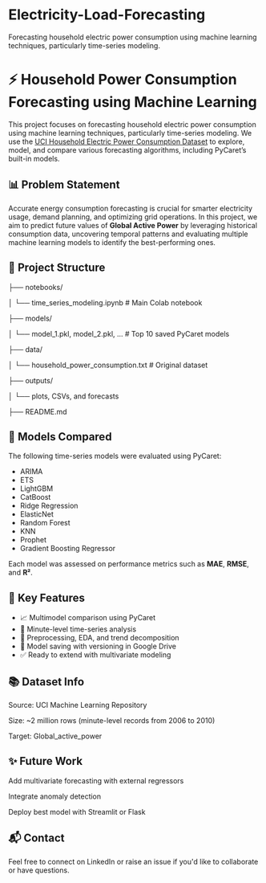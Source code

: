 # Electricity-Load-Forecasting
Forecasting household electric power consumption using machine learning techniques, particularly time-series modeling.

# ⚡ Household Power Consumption Forecasting using Machine Learning

This project focuses on forecasting household electric power consumption using machine learning techniques, particularly time-series modeling. We use the [UCI Household Electric Power Consumption Dataset](https://archive.ics.uci.edu/ml/datasets/individual+household+electric+power+consumption) to explore, model, and compare various forecasting algorithms, including PyCaret’s built-in models.

## 📊 Problem Statement
Accurate energy consumption forecasting is crucial for smarter electricity usage, demand planning, and optimizing grid operations. In this project, we aim to predict future values of **Global Active Power** by leveraging historical consumption data, uncovering temporal patterns and evaluating multiple machine learning models to identify the best-performing ones.


## 📁 Project Structure

├── notebooks/

│ └── time_series_modeling.ipynb # Main Colab notebook

├── models/

│ └── model_1.pkl, model_2.pkl, ... # Top 10 saved PyCaret models

├── data/

│ └── household_power_consumption.txt # Original dataset

├── outputs/

│ └── plots, CSVs, and forecasts

├── README.md


## 🧠 Models Compared

The following time-series models were evaluated using PyCaret:

- ARIMA
- ETS
- LightGBM
- CatBoost
- Ridge Regression
- ElasticNet
- Random Forest
- KNN
- Prophet
- Gradient Boosting Regressor

Each model was assessed on performance metrics such as **MAE**, **RMSE**, and **R²**.

## 📌 Key Features

- 📈 Multimodel comparison using PyCaret
- 📅 Minute-level time-series analysis
- 🧼 Preprocessing, EDA, and trend decomposition
- 💾 Model saving with versioning in Google Drive
- ✅ Ready to extend with multivariate modeling


## 📚 Dataset Info
Source: UCI Machine Learning Repository

Size: ~2 million rows (minute-level records from 2006 to 2010)

Target: Global_active_power

## ✨ Future Work
Add multivariate forecasting with external regressors

Integrate anomaly detection

Deploy best model with Streamlit or Flask

## 📬 Contact
Feel free to connect on LinkedIn or raise an issue if you'd like to collaborate or have questions.

